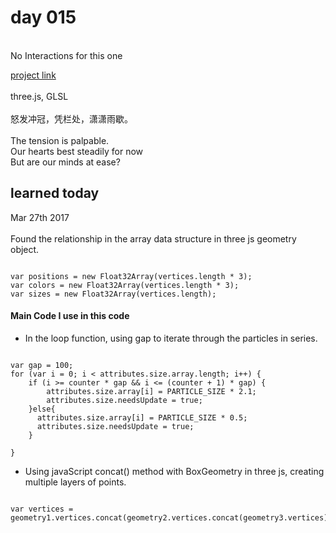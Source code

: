 # day 015

<br />
No Interactions for this one

[project link]( http://caiyuli.com/projects/xDaysOfMaking/d015/ )
 <br />
 <br />
three.js, GLSL
 <br />
 <br />
怒发冲冠，凭栏处，潇潇雨歇。
 <br />
 <br />
 The tension is palpable. <br />
 Our hearts best steadily for now <br />
 But are our minds at ease?  <br />
## learned today
Mar 27th 2017
<br />
 <br />
Found the relationship in the array data structure in three js geometry object.
<pre><code>
var positions = new Float32Array(vertices.length * 3);
var colors = new Float32Array(vertices.length * 3);
var sizes = new Float32Array(vertices.length);
</code></pre>

#### Main Code I use in this code

* In the loop function, using gap to iterate through the particles in series.
<pre><code>
var gap = 100;
for (var i = 0; i < attributes.size.array.length; i++) {
    if (i >= counter * gap && i <= (counter + 1) * gap) {
        attributes.size.array[i] = PARTICLE_SIZE * 2.1;
        attributes.size.needsUpdate = true;
    }else{
      attributes.size.array[i] = PARTICLE_SIZE * 0.5;
      attributes.size.needsUpdate = true;
    }

}
</code></pre>

* Using javaScript concat() method with BoxGeometry in three js, creating multiple layers of points.
<pre><code>
var vertices = geometry1.vertices.concat(geometry2.vertices.concat(geometry3.vertices));
</code></pre>
